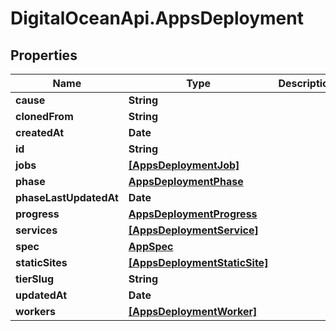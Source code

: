 # DigitalOceanApi.AppsDeployment

## Properties
Name | Type | Description | Notes
------------ | ------------- | ------------- | -------------
**cause** | **String** |  | [optional] 
**clonedFrom** | **String** |  | [optional] 
**createdAt** | **Date** |  | [optional] 
**id** | **String** |  | [optional] 
**jobs** | [**[AppsDeploymentJob]**](AppsDeploymentJob.md) |  | [optional] 
**phase** | [**AppsDeploymentPhase**](AppsDeploymentPhase.md) |  | [optional] 
**phaseLastUpdatedAt** | **Date** |  | [optional] 
**progress** | [**AppsDeploymentProgress**](AppsDeploymentProgress.md) |  | [optional] 
**services** | [**[AppsDeploymentService]**](AppsDeploymentService.md) |  | [optional] 
**spec** | [**AppSpec**](AppSpec.md) |  | [optional] 
**staticSites** | [**[AppsDeploymentStaticSite]**](AppsDeploymentStaticSite.md) |  | [optional] 
**tierSlug** | **String** |  | [optional] 
**updatedAt** | **Date** |  | [optional] 
**workers** | [**[AppsDeploymentWorker]**](AppsDeploymentWorker.md) |  | [optional] 

